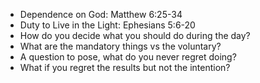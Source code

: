 - Dependence on God: Matthew 6:25-34
- Duty to Live in the Light: Ephesians 5:6-20
- How do you decide what you should do during the day?
- What are the mandatory things vs the voluntary?
- A question to pose, what do you never regret doing?
- What if you regret the results but not the intention?